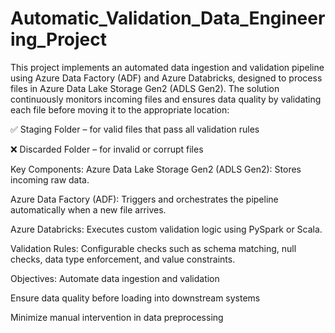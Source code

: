 # Automatic_Validation_Data_Engineering_Project

This project implements an automated data ingestion and validation pipeline using Azure Data Factory (ADF) and Azure Databricks, designed to process files in Azure Data Lake Storage Gen2 (ADLS Gen2). The solution continuously monitors incoming files and ensures data quality by validating each file before moving it to the appropriate location:

✅ Staging Folder – for valid files that pass all validation rules

❌ Discarded Folder – for invalid or corrupt files

 Key Components:
Azure Data Lake Storage Gen2 (ADLS Gen2): Stores incoming raw data.

Azure Data Factory (ADF): Triggers and orchestrates the pipeline automatically when a new file arrives.

Azure Databricks: Executes custom validation logic using PySpark or Scala.

Validation Rules: Configurable checks such as schema matching, null checks, data type enforcement, and value constraints.

Objectives:
Automate data ingestion and validation

Ensure data quality before loading into downstream systems

Minimize manual intervention in data preprocessing


